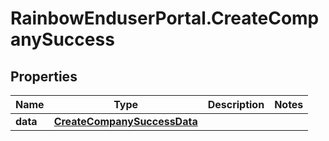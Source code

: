 # RainbowEnduserPortal.CreateCompanySuccess

## Properties

Name | Type | Description | Notes
------------ | ------------- | ------------- | -------------
**data** | [**CreateCompanySuccessData**](CreateCompanySuccessData.md) |  | 


